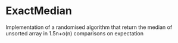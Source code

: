 # ExactMedian
Implementation of a randomised algorithm that return the median of unsorted array in 1.5n+o(n) comparisons on expectation
